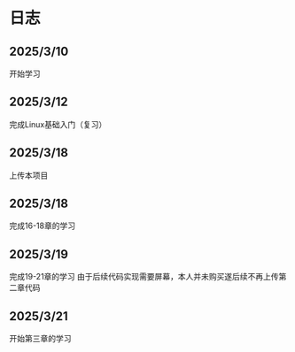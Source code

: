 日志  
====

## 2025/3/10  
开始学习  
## 2025/3/12  
完成Linux基础入门（复习）  
## 2025/3/18  
上传本项目  
## 2025/3/18
完成16-18章的学习
## 2025/3/19 
完成19-21章的学习
由于后续代码实现需要屏幕，本人并未购买遂后续不再上传第二章代码
## 2025/3/21
开始第三章的学习    
